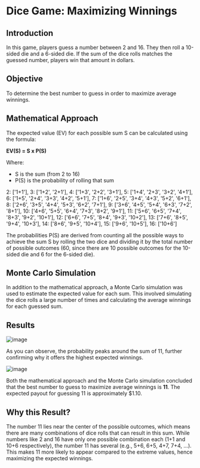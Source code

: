 # Dice Game: Maximizing Winnings

## Introduction

In this game, players guess a number between 2 and 16. They then roll a 10-sided die and a 6-sided die. If the sum of the dice rolls matches the guessed number, players win that amount in dollars.

## Objective

To determine the best number to guess in order to maximize average winnings.

## Mathematical Approach

The expected value (EV) for each possible sum S can be calculated using the formula:


**EV(S) = S x P(S)**


Where:
- S is the sum (from 2 to 16)
- P(S) is the probability of rolling that sum

 2: ['1+1'],
 3: ['1+2', '2+1'],
 4: ['1+3', '2+2', '3+1'],
 5: ['1+4', '2+3', '3+2', '4+1'],
 6: ['1+5', '2+4', '3+3', '4+2', '5+1'],
 7: ['1+6', '2+5', '3+4', '4+3', '5+2', '6+1'],
 8: ['2+6', '3+5', '4+4', '5+3', '6+2', '7+1'],
 9: ['3+6', '4+5', '5+4', '6+3', '7+2', '8+1'],
 10: ['4+6', '5+5', '6+4', '7+3', '8+2', '9+1'],
 11: ['5+6', '6+5', '7+4', '8+3', '9+2', '10+1'],
 12: ['6+6', '7+5', '8+4', '9+3', '10+2'],
 13: ['7+6', '8+5', '9+4', '10+3'],
 14: ['8+6', '9+5', '10+4'],
 15: ['9+6', '10+5'],
 16: ['10+6']

The probabilities P(S) are derived from counting all the possible ways to achieve the sum S  by rolling the two dice and dividing it by the total number of possible outcomes (60, since there are 10 possible outcomes for the 10-sided die and 6 for the 6-sided die).

## Monte Carlo Simulation

In addition to the mathematical approach, a Monte Carlo simulation was used to estimate the expected value for each sum. This involved simulating the dice rolls a large number of times and calculating the average winnings for each guessed sum.

## Results

![image](https://github.com/andrewchan868/Math-with-monte-carlo/assets/66477660/3d1b77d1-84f6-4f69-b613-9718592caf27)

As you can observe, the probability peaks around the sum of 11, further confirming why it offers the highest expected winnings.

![image](https://github.com/andrewchan868/Math-with-monte-carlo/assets/66477660/44acdc5f-f80e-4175-810a-a7173be39ac1)


Both the mathematical approach and the Monte Carlo simulation concluded that the best number to guess to maximize average winnings is **11**. The expected payout for guessing 11 is approximately $1.10.

## Why this Result?

The number 11 lies near the center of the possible outcomes, which means there are many combinations of dice rolls that can result in this sum. While numbers like 2 and 16 have only one possible combination each (1+1 and 10+6 respectively), the number 11 has several (e.g., 5+6, 6+5, 4+7, 7+4, ...). This makes 11 more likely to appear compared to the extreme values, hence maximizing the expected winnings.
